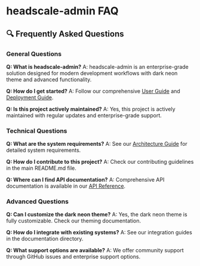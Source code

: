 # headscale-admin FAQ

## 🔍 Frequently Asked Questions

### General Questions

**Q: What is headscale-admin?**
A: headscale-admin is an enterprise-grade solution designed for modern development workflows with dark neon theme and advanced functionality.

**Q: How do I get started?**
A: Follow our comprehensive [User Guide](user-guide.md) and [Deployment Guide](deployment.md).

**Q: Is this project actively maintained?**
A: Yes, this project is actively maintained with regular updates and enterprise-grade support.

### Technical Questions

**Q: What are the system requirements?**
A: See our [Architecture Guide](architecture.md) for detailed system requirements.

**Q: How do I contribute to this project?**
A: Check our contributing guidelines in the main README.md file.

**Q: Where can I find API documentation?**
A: Comprehensive API documentation is available in our [API Reference](api-reference.md).

### Advanced Questions

**Q: Can I customize the dark neon theme?**
A: Yes, the dark neon theme is fully customizable. Check our theming documentation.

**Q: How do I integrate with existing systems?**
A: See our integration guides in the documentation directory.

**Q: What support options are available?**
A: We offer community support through GitHub issues and enterprise support options.

